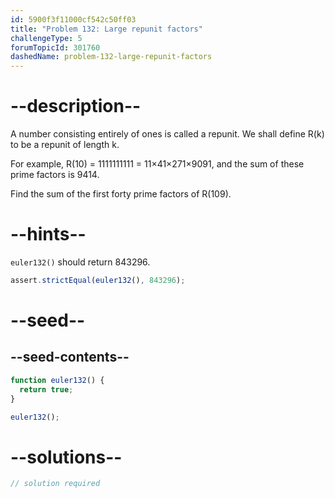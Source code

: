 ```yaml
---
id: 5900f3f11000cf542c50ff03
title: "Problem 132: Large repunit factors"
challengeType: 5
forumTopicId: 301760
dashedName: problem-132-large-repunit-factors
---
```


# --description--

A number consisting entirely of ones is called a repunit. We shall define R(k) to be a repunit of length k.

For example, R(10) = 1111111111 = 11×41×271×9091, and the sum of these prime factors is 9414.

Find the sum of the first forty prime factors of R(109).

# --hints--

`euler132()` should return 843296.

```js
assert.strictEqual(euler132(), 843296);
```

# --seed--

## --seed-contents--

```js
function euler132() {
  return true;
}

euler132();
```

# --solutions--

```js
// solution required
```
